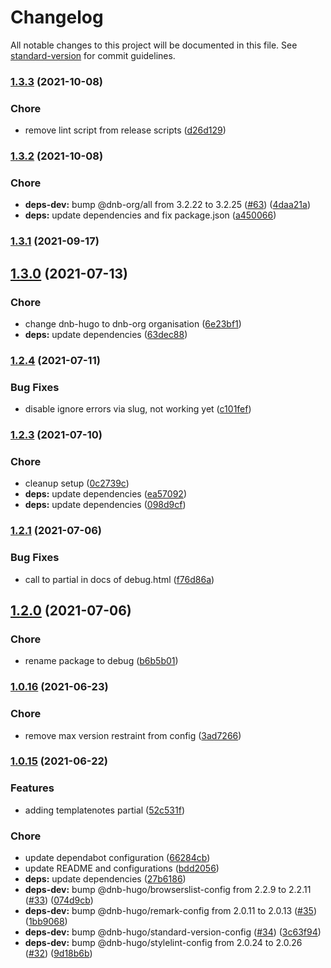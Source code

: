 # Changelog

All notable changes to this project will be documented in this file. See [standard-version](https://github.com/conventional-changelog/standard-version) for commit guidelines.

### [1.3.3](https://github.com/dnb-org/debug/compare/v1.3.2...v1.3.3) (2021-10-08)


### Chore

* remove lint script from release scripts ([d26d129](https://github.com/dnb-org/debug/commit/d26d1290bb2d2e0fec56d1cc32e1e96592e7a7c3))

### [1.3.2](https://github.com/dnb-org/debug/compare/v1.3.1...v1.3.2) (2021-10-08)


### Chore

* **deps-dev:** bump @dnb-org/all from 3.2.22 to 3.2.25 ([#63](https://github.com/dnb-org/debug/issues/63)) ([4daa21a](https://github.com/dnb-org/debug/commit/4daa21a6e6d97b93de49d3efe10c4ef8bf41d6a8))
* **deps:** update dependencies and fix package.json ([a450066](https://github.com/dnb-org/debug/commit/a45006639f350fe3a3c7783b9ea8ee47c43bbcda))

### [1.3.1](https://github.com/dnb-org/debug/compare/v1.3.0...v1.3.1) (2021-09-17)

## [1.3.0](https://github.com/dnb-org/debug/compare/v1.2.4...v1.3.0) (2021-07-13)


### Chore

* change dnb-hugo to dnb-org organisation ([6e23bf1](https://github.com/dnb-org/debug/commit/6e23bf1c912fff0536c2cb43c4b49994f2d7e788))
* **deps:** update dependencies ([63dec88](https://github.com/dnb-org/debug/commit/63dec8827635d23a518729beefd914e9e3a5c210))

### [1.2.4](https://github.com/dnb-org/debug/compare/v1.2.3...v1.2.4) (2021-07-11)


### Bug Fixes

* disable ignore errors via slug, not working yet ([c101fef](https://github.com/dnb-org/debug/commit/c101fefa4a8eeda57cc2395b1b279c814574cced))

### [1.2.3](https://github.com/dnb-org/debug/compare/v1.2.2...v1.2.3) (2021-07-10)


### Chore

* cleanup setup ([0c2739c](https://github.com/dnb-org/debug/commit/0c2739c33051f196fc919f8ac1799da60864e8c8))
* **deps:** update dependencies ([ea57092](https://github.com/dnb-org/debug/commit/ea57092ad7ab9e5e9e41867ca9e8fa89c9fbaedb))
* **deps:** update dependencies ([098d9cf](https://github.com/dnb-org/debug/commit/098d9cff20346cae21e5b95c700a05219c1ef60f))

### [1.2.1](https://github.com/dnb-org/debug/compare/v1.2.0...v1.2.1) (2021-07-06)


### Bug Fixes

* call to partial in docs of debug.html ([f76d86a](https://github.com/dnb-org/debug/commit/f76d86af3e52cb30a41dd127d2cd45a90efe6784))

## [1.2.0](https://github.com/dnb-org/debug/compare/v1.0.16...v1.2.0) (2021-07-06)


### Chore

* rename package to debug ([b6b5b01](https://github.com/dnb-org/debug/commit/b6b5b013692de8bf98f572c57f0795bd98d96c6c))

### [1.0.16](https://github.com/dnb-org/debugprint/compare/v1.0.15...v1.0.16) (2021-06-23)


### Chore

* remove max version restraint from config ([3ad7266](https://github.com/dnb-org/debugprint/commit/3ad726634be3b93765d827e2be67fdd91e5bff74))

### [1.0.15](https://github.com/dnb-org/debugprint/compare/v1.0.14...v1.0.15) (2021-06-22)


### Features

* adding templatenotes partial ([52c531f](https://github.com/dnb-org/debugprint/commit/52c531f824006892e327384efbaa6209879bdad9))


### Chore

* update dependabot configuration ([66284cb](https://github.com/dnb-org/debugprint/commit/66284cb1dfc685afb91679a7ba80699adcc68fe8))
* update README and configurations ([bdd2056](https://github.com/dnb-org/debugprint/commit/bdd2056b605cab635d19a0881f37330fae803da5))
* **deps:** update dependencies ([27b6186](https://github.com/dnb-org/debugprint/commit/27b6186037cf895832410328067f597d2a7e3849))
* **deps-dev:** bump @dnb-hugo/browserslist-config from 2.2.9 to 2.2.11 ([#33](https://github.com/dnb-org/debugprint/issues/33)) ([074d9cb](https://github.com/dnb-org/debugprint/commit/074d9cb4408502242cfebdeb7f1a5cf10992a87a))
* **deps-dev:** bump @dnb-hugo/remark-config from 2.0.11 to 2.0.13 ([#35](https://github.com/dnb-org/debugprint/issues/35)) ([1bb9068](https://github.com/dnb-org/debugprint/commit/1bb9068969c2bc7afe24de99c96d0f7abb5e36bc))
* **deps-dev:** bump @dnb-hugo/standard-version-config ([#34](https://github.com/dnb-org/debugprint/issues/34)) ([3c63f94](https://github.com/dnb-org/debugprint/commit/3c63f94f0987e7fc3fbe8f59dccf592829d86394))
* **deps-dev:** bump @dnb-hugo/stylelint-config from 2.0.24 to 2.0.26 ([#32](https://github.com/dnb-org/debugprint/issues/32)) ([9d18b6b](https://github.com/dnb-org/debugprint/commit/9d18b6bd415ecc4154ac33c79f962650f3845397))
